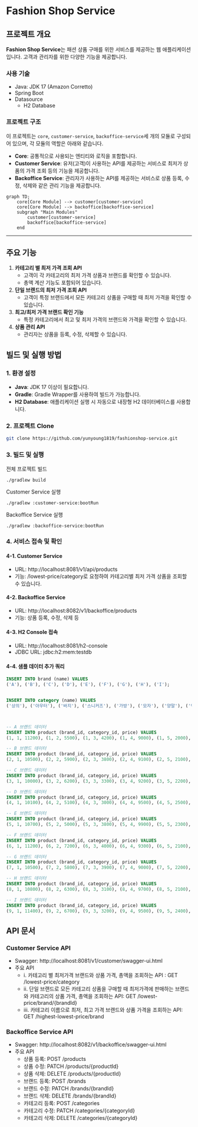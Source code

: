 # Fashion Shop Service

## 프로젝트 개요
**Fashion Shop Service**는 패션 상품 구매를 위한 서비스를 제공하는 웹 애플리케이션입니다. 고객과 관리자를 위한 다양한 기능을 제공합니다.

### 사용 기술
- Java: JDK 17 (Amazon Corretto)
- Spring Boot
- Datasource
  - H2 Database

### 프로젝트 구조
이 프로젝트는 `core`, `customer-service`, `backoffice-service`세 개의 모듈로 구성되어 있으며, 각 모듈의 역할은 아래와 같습니다.
- **Core**: 공통적으로 사용되는 엔티티와 로직을 포함합니다.
- **Customer Service**: 유저(고객)이 사용하는 API를 제공하는 서비스로 최저가 상품의 가격 조회 등의 기능을 제공합니다.
- **Backoffice Service**: 관리자가 사용하는 API를 제공하는 서비스로 상품 등록, 수정, 삭제와 같은 관리 기능을 제공합니다.

```mermaid
graph TD;
    core[Core Module] --> customer[customer-service]
    core[Core Module] --> backoffice[backoffice-service]
    subgraph "Main Modules"
        customer[customer-service] 
        backoffice[backoffice-service] 
    end
```

---

## 주요 기능
1. **카테고리 별 최저 가격 조회 API**
   - 고객이 각 카테고리의 최저 가격 상품과 브랜드를 확인할 수 있습니다.
   - 총액 계산 기능도 포함되어 있습니다.
2. **단일 브랜드의 최저 가격 조회 API**
   - 고객이 특정 브랜드에서 모든 카테고리 상품을 구매할 때 최저 가격을 확인할 수 있습니다.
3. **최고/최저 가격 브랜드 확인 기능**
   - 특정 카테고리에서 최고 및 최저 가격의 브랜드와 가격을 확인할 수 있습니다.
4. **상품 관리 API**
   - 관리자는 상품을 등록, 수정, 삭제할 수 있습니다.

## 빌드 및 실행 방법
### 1. 환경 설정
- **Java**: JDK 17 이상이 필요합니다.
- **Gradle**: Gradle Wrapper를 사용하여 빌드가 가능합니다.
- **H2 Database**: 애플리케이션 실행 시 자동으로 내장형 H2 데이터베이스를 사용합니다.

### 2. 프로젝트 Clone
```bash
git clone https://github.com/yunyoung1819/fashionshop-service.git
```


### 3. 빌드 및 실행
전체 프로젝트 빌드
```text
./gradlew build
```

Customer Service 실행

```text
./gradlew :customer-service:bootRun
```

Backoffice Service 실행
```text
./gradlew :backoffice-service:bootRun
```

### 4. 서비스 접속 및 확인
#### 4-1. Customer Service
- URL: http://localhost:8081/v1/api/products
- 기능: /lowest-price/category로 요청하여 카테고리별 최저 가격 상품을 조회할 수 있습니다.
#### 4-2. Backoffice Service
- URL: http://localhost:8082/v1/backoffice/products
- 기능: 상품 등록, 수정, 삭제 등
#### 4-3. H2 Console 접속
- URL: http://localhost:8081/h2-console
- JDBC URL: jdbc:h2:mem:testdb


#### 4-4. 샘플 데이터 추가 쿼리

``````sql
INSERT INTO brand (name) VALUES
('A'), ('B'), ('C'), ('D'), ('E'), ('F'), ('G'), ('H'), ('I');


INSERT INTO category (name) VALUES
('상의'), ('아우터'), ('바지'), ('스니커즈'), ('가방'), ('모자'), ('양말'), ('액세서리');



-- A 브랜드 데이터
INSERT INTO product (brand_id, category_id, price) VALUES
(1, 1, 11200), (1, 2, 5500), (1, 3, 4200), (1, 4, 9000), (1, 5, 2000), (1, 6, 1700), (1, 7, 1800), (1, 8, 2300);

-- B 브랜드 데이터
INSERT INTO product (brand_id, category_id, price) VALUES
(2, 1, 10500), (2, 2, 5900), (2, 3, 3800), (2, 4, 9100), (2, 5, 2100), (2, 6, 2000), (2, 7, 2000), (2, 8, 2200);

-- C 브랜드 데이터
INSERT INTO product (brand_id, category_id, price) VALUES
(3, 1, 10000), (3, 2, 6200), (3, 3, 3300), (3, 4, 9200), (3, 5, 2200), (3, 6, 1900), (3, 7, 2200), (3, 8, 2100);

-- D 브랜드 데이터
INSERT INTO product (brand_id, category_id, price) VALUES
(4, 1, 10100), (4, 2, 5100), (4, 3, 3000), (4, 4, 9500), (4, 5, 2500), (4, 6, 1500), (4, 7, 2400), (4, 8, 2000);

-- E 브랜드 데이터
INSERT INTO product (brand_id, category_id, price) VALUES
(5, 1, 10700), (5, 2, 5000), (5, 3, 3800), (5, 4, 9900), (5, 5, 2300), (5, 6, 1800), (5, 7, 2100), (5, 8, 2100);

-- F 브랜드 데이터
INSERT INTO product (brand_id, category_id, price) VALUES
(6, 1, 11200), (6, 2, 7200), (6, 3, 4000), (6, 4, 9300), (6, 5, 2100), (6, 6, 1600), (6, 7, 2300), (6, 8, 1900);

-- G 브랜드 데이터
INSERT INTO product (brand_id, category_id, price) VALUES
(7, 1, 10500), (7, 2, 5800), (7, 3, 3900), (7, 4, 9000), (7, 5, 2200), (7, 6, 1700), (7, 7, 2100), (7, 8, 2000);

-- H 브랜드 데이터
INSERT INTO product (brand_id, category_id, price) VALUES
(8, 1, 10800), (8, 2, 6300), (8, 3, 3100), (8, 4, 9700), (8, 5, 2100), (8, 6, 1600), (8, 7, 2000), (8, 8, 2000);

-- I 브랜드 데이터
INSERT INTO product (brand_id, category_id, price) VALUES
(9, 1, 11400), (9, 2, 6700), (9, 3, 3200), (9, 4, 9500), (9, 5, 2400), (9, 6, 1700), (9, 7, 1700), (9, 8, 2400);
``````


## API 문서
### Customer Service API
- Swagger: http://localhost:8081/v1/customer/swagger-ui.html
- 주요 API
  - i. 카테고리 별 최저가격 브랜드와 상품 가격, 총액을 조회하는 API : GET /lowest-price/category
  - ii. 단일 브랜드로 모든 카테고리 상품을 구매할 때 최저가격에 판매하는 브랜드와 카테고리의 상품 가격, 총액을 조회하는 API: GET /lowest-price/brand/{brandId}
  - iii. 카테고리 이름으로 최저, 최고 가격 브랜드와 상품 가격을 조회하는 API: GET /highest-lowest-price/brand


### Backoffice Service API
- Swagger: http://localhost:8082/v1/backoffice/swagger-ui.html
- 주요 API
  - 상품 등록: POST /products
  - 상품 수정: PATCH /products/{productId}
  - 상품 삭제: DELETE /products/{productId}
  - 브랜드 등록: POST /brands
  - 브랜드 수정: PATCH /brands/{brandId}
  - 브랜드 삭제: DELETE /brands/{brandId}
  - 카테고리 등록: POST /categories
  - 카테고리 수정: PATCH /categories/{categoryId}
  - 카테고리 삭제: DELETE /categories/{categoryId}



